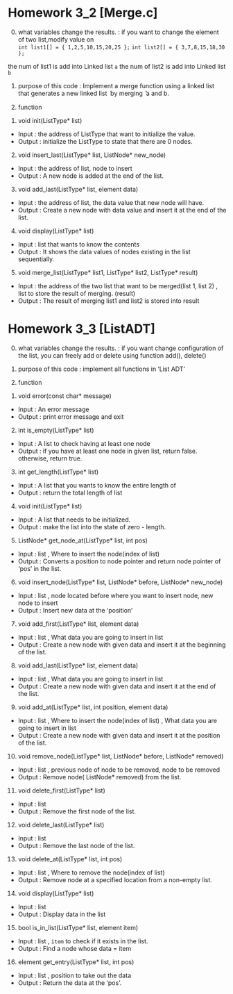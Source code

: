 # Homework 3_2 [Merge.c]

0. what variables change the results. 
: if you want to change the element of two list,modify value on 	
			`int list1[] = { 1,2,5,10,15,20,25 };`
			`int list2[] = { 3,7,8,15,18,30 };`

the num of list1 is add into Linked list `a`
the num of list2 is add into Linked list `b`

1. purpose of this code
: Implement a merge function using a linked list that generates a new linked list ܿ by merging ܽ a and b. 

2. function 

1) void init(ListType* list)
- Input : the address of ListType that want to initialize the value.
- Output : initialize the ListType to state that there are 0 nodes.

2) void insert_last(ListType* list, ListNode* new_node)
- Input : the address of list, node to insert 
- Output : A new node is added at the end of the list.
                                                         
3) void add_last(ListType* list, element data)
- Input : the address of list, the data value that new node will have.
- Output : Create a new node with data value and insert it at the end of the list.

4) void display(ListType* list) 
- Input : list that wants to know the contents
- Output : It shows the data values of nodes existing in the list sequentially.

5) void merge_list(ListType* list1, ListType* list2, ListType* result)
- Input : the address of the two list that want to be merged(list 1, list 2) , list to store the result of merging. (result)
- Output : The result of merging list1 and list2 is stored into result 

# Homework 3_3 [ListADT]


0. what variables change the results. 
: if you want change configuration of the list, you can freely add or delete using function add(), delete()

1. purpose of this code
: implement all functions in ‘List ADT’

2. function

1) void error(const char* message)
- Input : An error message
- Output : print error message and exit

2) int is_empty(ListType* list)
- Input : A list to check having at least one node 
- Output : if you have at least one node in given list, return false. otherwise, return true.

3) int get_length(ListType* list) 
- Input : A list that you wants to know the entire length of
- Output : return the total length of list

4) void init(ListType* list)
- Input : A list that needs to be initialized.
- Output : make the list into the state of  zero - length.

5) ListNode* get_node_at(ListType* list, int pos) 
- Input : list , Where to insert the node(index of list)
- Output :  Converts a position to node pointer and return node pointer of ‘pos’ in the list.

6) void insert_node(ListType* list, ListNode* before, ListNode* new_node) 
- Input : list , node located before where you want to insert node, new node to insert 
- Output : Insert new data at the ‘position’

7) void add_first(ListType* list, element data) 
- Input : list , What data you are going to insert in list
- Output : Create a new node with given data and insert it at the beginning of the list.

8) void add_last(ListType* list, element data)
- Input :  list , What data you are going to insert in list
- Output : Create a new node with given data and insert it at the end of the list.


9) void add_at(ListType* list, int position, element data)
- Input :  list , Where to insert the node(index of list) , What data you are going to insert in list
- Output : Create a new node with given data and insert it at the position of the list.

10) void remove_node(ListType* list, ListNode* before, ListNode* removed) 
- Input : list , previous node of node to be removed, node to be removed
- Output : Remove node( ListNode* removed) from the list.

11) void delete_first(ListType* list) 
- Input : list 
- Output : Remove the first node of the list.

12) void delete_last(ListType* list)
- Input : list
- Output : Remove the last node of the list.

13) void delete_at(ListType* list, int pos)
- Input : list , Where to remove the node(index of list)
- Output : Remove node at a specified location  from a non-empty list.

14) void display(ListType* list)
- Input : list 
- Output : Display data in the list

15) bool is_in_list(ListType* list, element item)
- Input : list , `item` to check if it exists in the list.
- Output :  Find a node whose data = item

16) element get_entry(ListType* list, int pos)
- Input :  list , position to take out the data
- Output :  Return the data at the ‘pos’.
